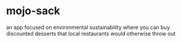 # mojo-sack
an app focused on environmental sustainability where you can buy discounted desserts that local restaurants would otherwise throw out
